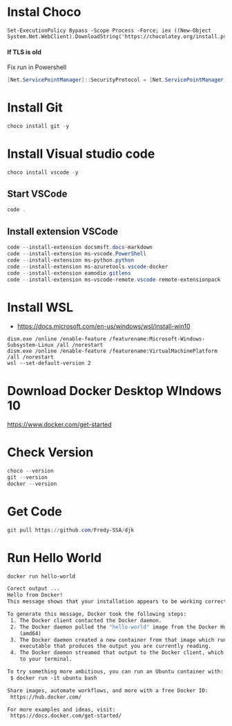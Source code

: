 # Instal Choco
```
Set-ExecutionPolicy Bypass -Scope Process -Force; iex ((New-Object System.Net.WebClient).DownloadString('https://chocolatey.org/install.ps1'))
```
#### If TLS is old 
Fix  run in Powershell

```powershell
[Net.ServicePointManager]::SecurityProtocol = [Net.ServicePointManager]::SecurityProtocol -bor [Net.SecurityProtocolType]::Tls12
```

# Install Git


```powershell
choco install git -y
```

# Install Visual studio code

```powershell
choco install vscode -y
```

## Start VSCode

```powershell
code .
```

## Install extension VSCode


```powershell
code --install-extension docsmsft.docs-markdown
code --install-extension ms-vscode.PowerShell
code --install-extension ms-python.python
code --install-extension ms-azuretools.vscode-docker
code --install-extension eamodio.gitlens
code --install-extension ms-vscode-remote.vscode-remote-extensionpack
```

# Install WSL

- https://docs.microsoft.com/en-us/windows/wsl/install-win10

```
dism.exe /online /enable-feature /featurename:Microsoft-Windows-Subsystem-Linux /all /norestart
dism.exe /online /enable-feature /featurename:VirtualMachinePlatform /all /norestart
wsl --set-default-version 2
```


# Download Docker Desktop WIndows 10
 https://www.docker.com/get-started

# Check Version


```powershell
choco --version
git --version
docker --version
```

# Get Code

```powershell
git pull https://github.com/Fredy-SSA/djk
```

# Run Hello World
```powershell
docker run hello-world
```


```dockerfile
Corect output ...
Hello from Docker!
This message shows that your installation appears to be working correctly.

To generate this message, Docker took the following steps:
 1. The Docker client contacted the Docker daemon.
 2. The Docker daemon pulled the "hello-world" image from the Docker Hub.
    (amd64)
 3. The Docker daemon created a new container from that image which runs the
    executable that produces the output you are currently reading.
 4. The Docker daemon streamed that output to the Docker client, which sent it
    to your terminal.

To try something more ambitious, you can run an Ubuntu container with:
 $ docker run -it ubuntu bash

Share images, automate workflows, and more with a free Docker ID:
 https://hub.docker.com/

For more examples and ideas, visit:
 https://docs.docker.com/get-started/
```


